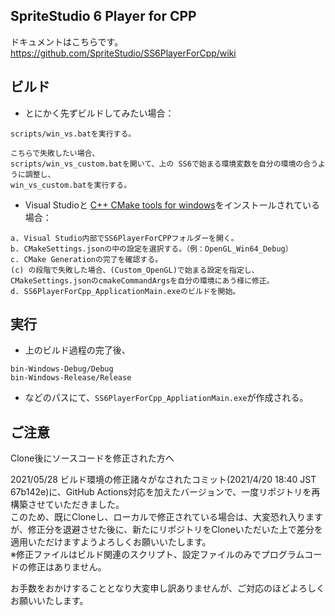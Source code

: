## SpriteStudio 6 Player for CPP

ドキュメントはこちらです。  
https://github.com/SpriteStudio/SS6PlayerForCpp/wiki

## ビルド

- とにかく先ずビルドしてみたい場合：
```
scripts/win_vs.batを実行する。

こちらで失敗したい場合、
scripts/win_vs_custom.batを開いて、上の SS6で始まる環境変数を自分の環境の合うように調整し、
win_vs_custom.batを実行する。
```

- Visual Studioと [C++ CMake tools for windows](https://docs.microsoft.com/en-us/cpp/build/cmake-projects-in-visual-studio?view=msvc-160)をインストールされている場合：
```
a. Visual Studio内部でSS6PlayerForCPPフォルダーを開く。
b. CMakeSettings.jsonの中の設定を選択する。（例：OpenGL_Win64_Debug）
c. CMake Generationの完了を確認する。
(c) の段階で失敗した場合、(Custom_OpenGL)で始まる設定を指定し、 CMakeSettings.jsonのcmakeCommandArgsを自分の環境にあう様に修正。
d. SS6PlayerForCpp_ApplicationMain.exeのビルドを開始。
```

## 実行

- 上のビルド過程の完了後、
```
bin-Windows-Debug/Debug
bin-Windows-Release/Release
```
- などのパスにて、`SS6PlayerForCpp_AppliationMain.exe`が作成される。

## ご注意

Clone後にソースコードを修正された方へ

2021/05/28 ビルド環境の修正諸々がなされたコミット(2021/4/20 18:40 JST 67b142e)に、GitHub Actions対応を加えたバージョンで、一度リポジトリを再構築させていただきました。  
このため、既にCloneし、ローカルで修正されている場合は、大変恐れ入りますが、修正分を退避させた後に、新たにリポジトリをCloneいただいた上で差分を適用いただけますようよろしくお願いいたします。  
※修正ファイルはビルド関連のスクリプト、設定ファイルのみでプログラムコードの修正はありません。

お手数をおかけすることとなり大変申し訳ありませんが、ご対応のほどよろしくお願いいたします。
